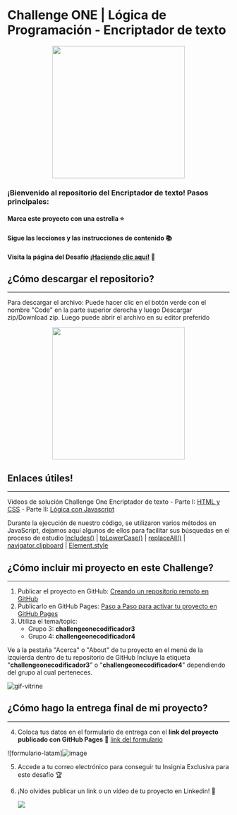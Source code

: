 # Challenge ONE | Lógica de Programación - Encriptador de texto

<p align="center" >
     <img width="300" heigth="200" src="https://user-images.githubusercontent.com/91544872/157673573-5e781ce9-601c-4ea3-9db1-b60bebf717aa.png">
</p>

### ¡Bienvenido al repositorio del Encriptador de texto! Pasos principales:

#### Marca este proyecto con una estrella ⭐
#### Sigue las lecciones y las instrucciones de contenido 📚
#### Visita la página del Desafío [¡Haciendo clic aquí!](https://www.aluracursos.com/challenges/challenge-one-logica) 📃

## ¿Cómo descargar el repositorio?
---
Para descargar el archivo: Puede hacer clic en el botón verde con el nombre "Code" en la parte superior derecha y luego Descargar zip/Download zip. Luego puede abrir el archivo en su editor preferido 

<p align="center" >
     <img width="300" heigth="200" src="https://user-images.githubusercontent.com/101413385/185686126-23339f8c-ecf9-44b8-9c52-996c50750254.png">
</p>

## Enlaces útiles!
---
Videos de solución Challenge One Encriptador de texto
     - Parte I: [HTML y CSS](https://www.youtube.com/watch?v=oQgt8BF2wAg)
     - Parte II: [Lógica con Javascript](https://www.youtube.com/watch?v=DVjp-TJihAM)

Durante la ejecución de nuestro código, se utilizaron varios métodos en JavaScript, dejamos aquí algunos de ellos para facilitar sus búsquedas en el proceso de estudio
  [Includes()](https://developer.mozilla.org/pt-BR/docs/Web/JavaScript/Reference/Global_Objects/Array/includes) |
  [toLowerCase()](https://developer.mozilla.org/pt-BR/docs/Web/JavaScript/Reference/Global_Objects/String/toLowerCase) |
  [replaceAll()](https://developer.mozilla.org/pt-BR/docs/Web/JavaScript/Reference/Global_Objects/String/replaceAll) |
  [navigator.clipboard](https://developer.mozilla.org/en-US/docs/Mozilla/Add-ons/WebExtensions/Interact_with_the_clipboard) |
  [Element.style](https://www.w3schools.com/jsref/dom_obj_style.asp)
 
 
## ¿Cómo incluir mi proyecto en este Challenge?
---

1) Publicar el proyecto en GitHub: [Creando un repositorio remoto en GitHub](https://www.aluracursos.com/blog/creando-repositorio-remoto-en-github?utm_source=gnarus&utm_medium=timeline)
2) Publicarlo en GitHub Pages: [Paso a Paso para activar tu proyecto en GitHub Pages](https://www.aluracursos.com/blog/github-pages) 
3) Utiliza el tema/topic:
     - Grupo 3: **challengeonecodificador3**
     - Grupo 4: **challengeonecodificador4**

Ve a la pestaña "Acerca" o "About" de tu proyecto en el menú de la izquierda dentro de tu repositorio de GitHub
Incluye la etiqueta "**challengeonecodificador3**" o "**challengeonecodificador4**" dependiendo del grupo al cual perteneces.

![gif-vitrine](https://user-images.githubusercontent.com/91544872/153601047-62aee6cb-e3cf-42b3-92c3-7130c996113f.gif)

## ¿Cómo hago la entrega final de mi proyecto?
---

4) Coloca tus datos en el formulario de entrega con el **link del proyecto publicado con GitHub Pages**
🔹 [link del formulario](https://lp.alura.com.br/alura-latam-entrega-challenge-one-esp)

![formulario-latam]![image](https://user-images.githubusercontent.com/92184087/208179417-7965c06e-21d6-4174-b76a-95ec648edc00.png)


5) Accede a tu correo electrónico para conseguir tu Insignia Exclusiva para este desafío 🏆
6) ¡No olvides publicar un link o un vídeo de tu proyecto en Linkedin! 🏁

     <a href="https://www.linkedin.com/company/alura-latam/mycompany/" target="_blank"><img src="https://img.shields.io/badge/-LinkedIn-%230077B5?style=for-the-badge&logo=linkedin&logoColor=white" target="_blank"></a>
